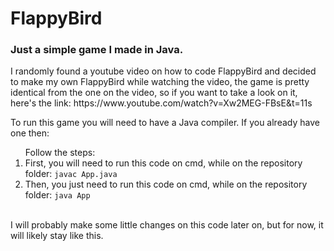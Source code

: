 <h1>FlappyBird</h1>
<h3>Just a simple game I made in Java.</h3>
<p>I randomly found a youtube video on how to code FlappyBird and decided to make my own FlappyBird while watching the video, the game is pretty identical from the one on the video, so if you want to take a look on it,
  here's the link: https://www.youtube.com/watch?v=Xw2MEG-FBsE&t=11s</p>
<p>To run this game you will need to have a Java compiler. If you already have one then:</p>
<ol>Follow the steps:
  <li>
    First, you will need to run this code on cmd, while on the repository folder:
    <code>javac App.java</code>
  </li>
  <li>
    Then, you just need to run this code on cmd, while on the repository folder:
    <code>java App</code>
  </li>
</ol><br>
<aside>I will probably make some little changes on this code later on, but for now, it will likely stay like this.</aside>
